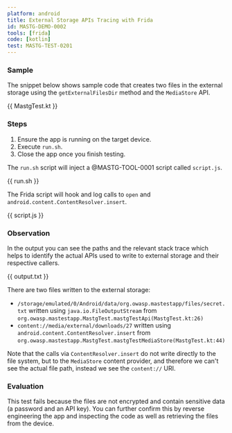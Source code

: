 ```yaml
---
platform: android
title: External Storage APIs Tracing with Frida
id: MASTG-DEMO-0002
tools: [frida]
code: [kotlin]
test: MASTG-TEST-0201
---
```


### Sample

The snippet below shows sample code that creates two files in the external storage using the `getExternalFilesDir` method and the `MediaStore` API.

{{ MastgTest.kt }}

### Steps

1. Ensure the app is running on the target device.
2. Execute `run.sh`.
3. Close the app once you finish testing.

The `run.sh` script will inject a @MASTG-TOOL-0001 script called `script.js`.

{{ run.sh }}

The Frida script will hook and log calls to `open` and `android.content.ContentResolver.insert`.

{{ script.js }}

### Observation

In the output you can see the paths and the relevant stack trace which helps to identify the actual APIs used to write to external storage and their respective callers.

{{ output.txt }}

There are two files written to the external storage:

- `/storage/emulated/0/Android/data/org.owasp.mastestapp/files/secret.txt` written using `java.io.FileOutputStream` from `org.owasp.mastestapp.MastgTest.mastgTestApi(MastgTest.kt:26)`
- `content://media/external/downloads/27` written using `android.content.ContentResolver.insert` from `org.owasp.mastestapp.MastgTest.mastgTestMediaStore(MastgTest.kt:44)`

Note that the calls via `ContentResolver.insert` do not write directly to the file system, but to the `MediaStore` content provider, and therefore we can't see the actual file path, instead we see the `content://` URI.

### Evaluation

This test fails because the files are not encrypted and contain sensitive data (a password and an API key). You can further confirm this by reverse engineering the app and inspecting the code as well as retrieving the files from the device.

